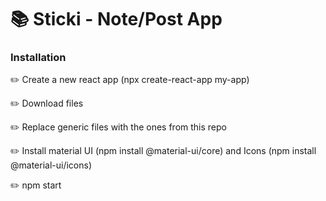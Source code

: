 # 📚 Sticki - Note/Post App

### Installation

✏️ Create a new react app (npx create-react-app my-app)

✏️ Download files

✏️ Replace generic files with the ones from this repo

✏️ Install material UI (npm install @material-ui/core) and Icons (npm install @material-ui/icons)

✏️ npm start

